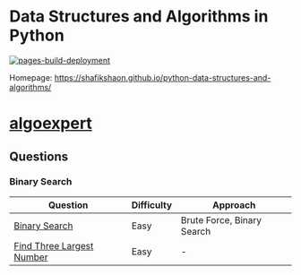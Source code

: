 # Data Structures and Algorithms in Python

[![pages-build-deployment](https://github.com/shafikshaon/python-data-structures-and-algorithms/actions/workflows/pages/pages-build-deployment/badge.svg?branch=main)](https://github.com/shafikshaon/python-data-structures-and-algorithms/actions/workflows/pages/pages-build-deployment)

Homepage: https://shafikshaon.github.io/python-data-structures-and-algorithms/



# [algoexpert](https://www.algoexpert.io/)

## Questions
### Binary Search
| Question                                                                               | Difficulty | Approach                   |
|----------------------------------------------------------------------------------------|------------|----------------------------|
| [Binary Search](algoexpert/searching/01_binary_search)                                 | Easy       | Brute Force, Binary Search |
| [Find Three Largest Number](algoexpert/searching/02_find_three_largest_number)         | Easy       | -                          |
